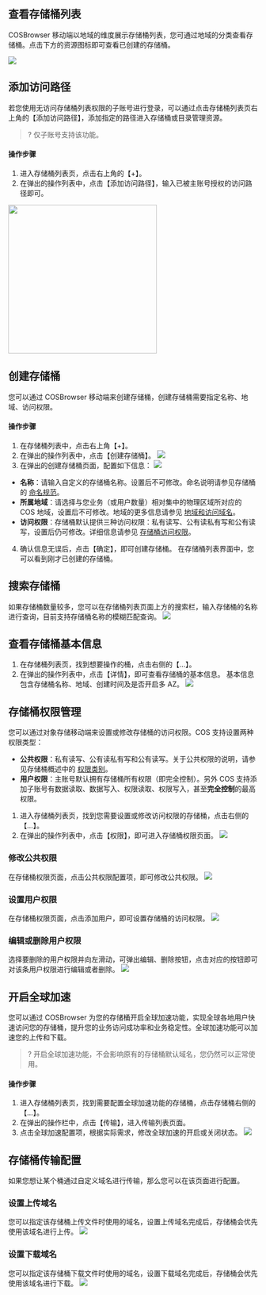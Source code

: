<span id="ViewTheBucketList"></span>
## 查看存储桶列表

COSBrowser 移动端以地域的维度展示存储桶列表，您可通过地域的分类查看存储桶。点击下方的资源图标即可查看已创建的存储桶。

![](https://main.qcloudimg.com/raw/d7a313f6db2c4d47dbf7cf1797d1e708.png)


<span id="AddAccessPath"></span>
## 添加访问路径

若您使用无访问存储桶列表权限的子账号进行登录，可以通过点击存储桶列表页右上角的【添加访问路径】，添加指定的路径进入存储桶或目录管理资源。

>? 仅子账号支持该功能。
>

#### 操作步骤

1. 进入存储桶列表页，点击右上角的【+】。
2. 在弹出的操作列表中，点击【添加访问路径】，输入已被主账号授权的访问路径即可。

<img src="https://main.qcloudimg.com/raw/dfb1def36e399d203e850c629d5cd67e.jpg" width="300px"/>


<span id="CreateBucket"></span>
## 创建存储桶

您可以通过 COSBrowser 移动端来创建存储桶，创建存储桶需要指定名称、地域、访问权限。

#### 操作步骤

1. 在存储桶列表中，点击右上角【+】。
2. 在弹出的操作列表中，点击【创建存储桶】。
![](https://main.qcloudimg.com/raw/760da927b30c3cc0f391dd98e8012fcc.png)
3. 在弹出的创建存储桶页面，配置如下信息：
![](https://main.qcloudimg.com/raw/c6a7314a51b65d665997ce7865b5d58f.png)
 - **名称**：请输入自定义的存储桶名称。设置后不可修改。命名说明请参见存储桶的 [命名规范](https://cloud.tencent.com/document/product/436/13312#.E5.AD.98.E5.82.A8.E6.A1.B6.E5.91.BD.E5.90.8D.E8.A7.84.E8.8C.83)。
 - **所属地域**：请选择与您业务（或用户数量）相对集中的物理区域所对应的 COS 地域，设置后不可修改。地域的更多信息请参见 [地域和访问域名](https://cloud.tencent.com/document/product/436/6224)。
 - **访问权限**：存储桶默认提供三种访问权限：私有读写、公有读私有写和公有读写，设置后仍可修改。详细信息请参见 [存储桶访问权限](https://cloud.tencent.com/document/product/436/13315)。
4. 确认信息无误后，点击【确定】，即可创建存储桶。
在存储桶列表界面中，您可以看到刚才已创建的存储桶。


<span id="SearchBucket"></span>
## 搜索存储桶

如果存储桶数量较多，您可以在存储桶列表页面上方的搜索栏，输入存储桶的名称进行查询，目前支持存储桶名称的模糊匹配查询。
![](https://main.qcloudimg.com/raw/c5bfb29ab34deef5ca003d0b1cffb2f8.png)


<span id="ViewBucketBasicInfor"></span>
## 查看存储桶基本信息

1. 在存储桶列表页，找到想要操作的桶，点击右侧的【...】。
2. 在弹出的操作列表中，点击【详情】，即可查看存储桶的基本信息。
基本信息包含存储桶名称、地域、创建时间及是否开启多 AZ。
![](https://main.qcloudimg.com/raw/da30f02502a949526c4ef0ee89a75256.png)


<span id="BucketPrivilegeManagement"></span>
## 存储桶权限管理

您可以通过对象存储移动端来设置或修改存储桶的访问权限。COS 支持设置两种权限类型：
- **公共权限**：私有读写、公有读私有写和公有读写。关于公共权限的说明，请参见存储桶概述中的 [权限类别](https://cloud.tencent.com/document/product/436/13312#.E6.9D.83.E9.99.90.E7.B1.BB.E5.88.AB)。
- **用户权限**：主账号默认拥有存储桶所有权限（即完全控制）。另外 COS 支持添加子账号有数据读取、数据写入、权限读取、权限写入，甚至**完全控制**的最高权限。


1. 进入存储桶列表页，找到您需要设置或修改访问权限的存储桶，点击右侧的【...】。
2. 在弹出的操作列表中，点击【权限】，即可进入存储桶权限页面。
![](https://main.qcloudimg.com/raw/cbc88da9f8f00ef98d0246bc4b2dd0a6.png)


<span id="ModifyPublicPermissions"></span>
### 修改公共权限

在存储桶权限页面，点击公共权限配置项，即可修改公共权限。
![](https://main.qcloudimg.com/raw/b92691234e9e65ff7532bc9fcd5eee2d.png)

<span id="SetUserPermissions"></span>
### 设置用户权限

在存储桶权限页面，点击添加用户，即可设置存储桶的访问权限。
![](https://main.qcloudimg.com/raw/25dac0e0c85af9b3f3283d6c43e0ae87.png)


<span id="EditDeleteUserPermissions"></span>
### 编辑或删除用户权限

选择要删除的用户权限并向左滑动，可弹出编辑、删除按钮，点击对应的按钮即可对该条用户权限进行编辑或者删除。
![](https://main.qcloudimg.com/raw/d7c9d2f845a875a1d7b63562f3516897.png)


<span id="OpenGlobalAcceleration"></span>
## 开启全球加速

您可以通过 COSBrowser 为您的存储桶开启全球加速功能，实现全球各地用户快速访问您的存储桶，提升您的业务访问成功率和业务稳定性。全球加速功能可以加速您的上传和下载。
>? 开启全球加速功能，不会影响原有的存储桶默认域名，您仍然可以正常使用。
>

#### 操作步骤

1. 进入存储桶列表页，找到需要配置全球加速功能的存储桶，点击存储桶右侧的【...】。
2. 在弹出的操作栏中，点击【传输】，进入传输列表页面。
3. 点击全球加速配置项，根据实际需求，修改全球加速的开启或关闭状态。
![](https://main.qcloudimg.com/raw/41895377dac0215c8a49fbc707a512fc.png)


<span id="BucketTransportConfig"></span>
## 存储桶传输配置

如果您想让某个桶通过自定义域名进行传输，那么您可以在该页面进行配置。

<span id="SetUploadDomainName"></span>
### 设置上传域名

您可以指定该存储桶上传文件时使用的域名，设置上传域名完成后，存储桶会优先使用该域名进行上传。
![](https://main.qcloudimg.com/raw/bb9f537b8086cd5bd49bb00f55550fd4.png)

<span id="SetDownloadDomainName"></span>
### 设置下载域名

您可以指定该存储桶下载文件时使用的域名，设置下载域名完成后，存储桶会优先使用该域名进行下载。
![](https://main.qcloudimg.com/raw/3ad9e69661293888adb22725378c3a02.png)

